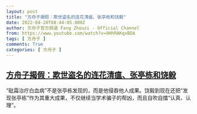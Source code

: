 ```yaml
---
layout: post
title: "方舟子揭假：欺世盗名的连花清瘟、张亭栋和饶毅"
date: 2022-04-20T08:44:05.000Z
author: 方舟子官方频道 Fang Zhouzi - Official Channel
from: https://www.youtube.com/watch?v=9HhRAKqxBDA
tags: [ 方舟子 ]
comments: True
categories: [ 方舟子 ]
---
```

<!--1650444245000-->
[方舟子揭假：欺世盗名的连花清瘟、张亭栋和饶毅](https://www.youtube.com/watch?v=9HhRAKqxBDA)
------

<div>
“砒霜治疗白血病”不是张亭栋发现的，而是他侵吞他人成果。饶毅到现在还把“发现张亭栋”作为其重大成果，不仅继续当学术骗子的帮凶，而且自吹自擂“认真、认理”。
</div>
